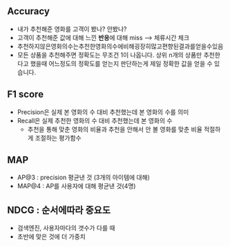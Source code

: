 ## Accuracy
  * 내가 추천해준 영화를 고객이 봤나? 안봤나?
  * 고객이 추천해준 값에 대해 느낀 **반응**에 대해 miss --> 체류시간 체크
  * 추천하지않은영화의수는추천한영화의수에비해굉장히많고편향된결과를얻을수있음
  * 모든 상품을 추천해주면 정확도는 무조건 1이 나옵니다. 상위 n개의 상품만 추천한다고 했을때 어느정도의 정확도를 얻는지 판단하는게 제일 정확한 값을 얻을 수 있습니다.
## F1 score
  * Precision은 실제 본 영화의 수 대비 추천했는데 본 영화의 수를 의미
  * Recall은 실제 추천한 영화의 수 대비 추천했는데 본 영화의 수
    * 추천을 통해 맞춘 영화의 비율과 추천을 안해서 안 볼 영화를 맞춘 비율 적절하게 조절하는 평가함수

## MAP
  * AP@3 : precision 평균낸 것 (3개의 아이템에 대해)
  * MAP@4 : AP를 사용자에 대해 평균낸 것(4명)

## NDCG : 순서에따라 중요도
  * 검색엔진, 사용자마다의 갯수가 다를 때
  * 초반에 맞은 것에 더 가중치
  
